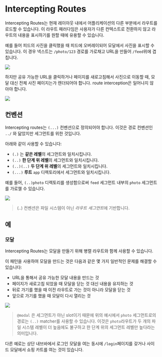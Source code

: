 # Intercepting Routes

Intercepting Routes는 현재 레이아웃 내에서 어플리케이션의 다른 부분에서 라우트를 로드할 수 있습니다. 이 라우트 패러다임은 사용자가 다른 컨텍스트로 전환하지 않고 라우트의 내용을 표시하기를 원할 때에 유용할 수 있습니다.

예를 들어 피드의 사진을 클릭했을 때 피드에 오버레이되어 모달에서 사진을 표시할 수 있습니다. 이 경우 넥스트는 `/photo/123` 경로를 가로채고 URL을 만들어 `/feed`위에 겹칩니다.

![](https://velog.velcdn.com/images/hyorimm/post/ee6feafa-027b-405d-a0ed-de78784e18a5/image.png)

하지만 공유 가능한 URL을 클릭하거나 페이지를 새로고침해서 사진으로 이동할 때, 모달 대신 전체 사진 페이지는가 렌더되어야 합니다. route interception은 일어나지 않아야 합니다.

![](https://velog.velcdn.com/images/hyorimm/post/de6459b4-e868-4749-be71-424ef50bff11/image.png)

## 컨벤션

Intercepting routes는 `(...)` 컨벤션으로 정의되어야 합니다. 이것은 경로 컨벤션인 `../` 와 닮았지만 세그먼트를 위한 것입니다.

아래와 같이 사용할 수 있습니다:

- `(.)` 는 **같은 레벨**의 세그먼트와 일치시킵니다.
- `(..)` **한 단계 위 레벨**의 세그먼트와 일치시킵니다.
- `(..)(..)` **두 단계 위 레벨**의 세그먼트와 일치시킵니다.
- `(...)` **루트** `app` 디렉토리에서 세그먼트와 일치시킵니다.

예를 들어, `(..)photo` 디렉토리를 생성함으로써 `feed` 세그먼트 내부의 `photo` 세그먼트를 가로챌 수 있습니다.

![](https://velog.velcdn.com/images/hyorimm/post/2a4408f8-bd2b-498d-9746-f8654d8c8968/image.png)

> (..) 컨벤션은 파일 시스템이 아닌 *라우트 세그먼트*에 기반합니다.

## 예

### 모달

Intercepting Routes는 모달을 만들기 위해 병렬 라우트와 함께 사용할 수 있습니다.

이 패턴을 사용하여 모달을 만드는 것은 다음과 같은 몇 가지 일반적인 문제를 해결할 수 있습니다:

- URL을 통해서 공유 가능한 모달 내용을 만드는 것
- 페이지가 새로고침 되었을 때 모달을 닫는 것 대신 내용을 유지하는 것
- 뒤로 가기를 했을 때 이전 라우트로 가는 것이 아니라 모달을 닫는 것
- 앞으로 가기를 했을 때 모달이 다시 열리는 것

![](https://velog.velcdn.com/images/hyorimm/post/6ecb592c-2fa7-4306-b6ec-05f40214ff09/image.png)

> `@modal` 은 세그먼트가 아닌 slot이기 때문에 위의 예시에서 `photo` 세그먼트로의 경로는 `(..)` matcher를 사용할 수 있습니다. 이것은 `photo`라우트가 두 개의 파일 시스템 레벨이 더 높음에도 불구하고 한 단계 위의 세그먼트 레벨만 높다라는 의미입니다.

다른 예로는 상단 내브바에서 로그인 모달을 여는 동시에 `/login`페이지를 갖거나 사이드 모달에서 쇼핑 카트를 여는 것이 있습니다.
